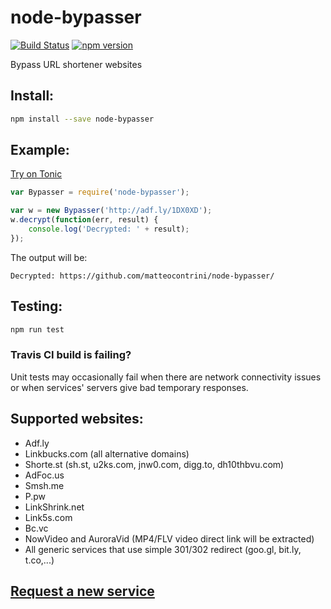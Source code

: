 # node-bypasser
[![Build Status](https://travis-ci.org/matteocontrini/node-bypasser.svg?branch=master)](https://travis-ci.org/matteocontrini/node-bypasser)
[![npm version](https://badge.fury.io/js/node-bypasser.svg)](https://badge.fury.io/js/node-bypasser)

Bypass URL shortener websites

## Install:

```bash
npm install --save node-bypasser
```

## Example:

[Try on Tonic](https://tonicdev.com/npm/node-bypasser)

```javascript
var Bypasser = require('node-bypasser');

var w = new Bypasser('http://adf.ly/1DX0XD');
w.decrypt(function(err, result) {
	console.log('Decrypted: ' + result);
});
```

The output will be:
```
Decrypted: https://github.com/matteocontrini/node-bypasser/
```

## Testing:

```bash
npm run test
```
 
### Travis CI build is failing?

Unit tests may occasionally fail when there are network connectivity issues or when services' servers give bad temporary responses.

## Supported websites:
* Adf.ly
* Linkbucks.com (all alternative domains)
* Shorte.st (sh.st, u2ks.com, jnw0.com, digg.to, dh10thbvu.com)
* AdFoc.us
* Smsh.me
* P.pw
* LinkShrink.net
* Link5s.com
* Bc.vc
* NowVideo and AuroraVid (MP4/FLV video direct link will be extracted)
* All generic services that use simple 301/302 redirect (goo.gl, bit.ly, t.co,...)

## [Request a new service](https://github.com/matteocontrini/node-bypasser/issues)
